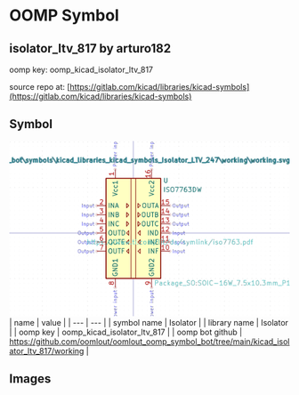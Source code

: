 # OOMP Symbol  
## isolator_ltv_817  by arturo182  
  
oomp key: oomp_kicad_isolator_ltv_817  
  
source repo at: [https://gitlab.com/kicad/libraries/kicad-symbols](https://gitlab.com/kicad/libraries/kicad-symbols)  
## Symbol  
  
[![working.png](working_600.png)](working.png)  
| name | value | 
| --- | --- | 
| symbol name | Isolator | 
| library name | Isolator | 
| oomp key | oomp_kicad_isolator_ltv_817 | 
| oomp bot github | https://github.com/oomlout/oomlout_oomp_symbol_bot/tree/main/kicad_isolator_ltv_817/working | 
## Images  
